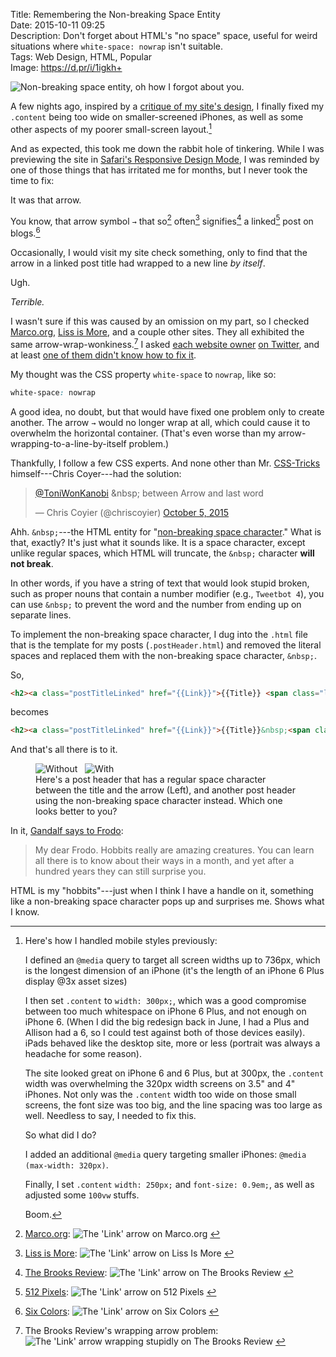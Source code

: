 Title: Remembering the Non-breaking Space Entity  
Date: 2015-10-11 09:25  
Description: Don't forget about HTML's "no space" space, useful for weird situations where `white-space: nowrap` isn't suitable.  
Tags: Web Design, HTML, Popular  
Image: https://d.pr/i/1igkh+  

![Non-breaking space entity, oh how I forgot about you.][1]

A few nights ago, inspired by a [critique of my site's design][2], I finally fixed my `.content` being too wide on smaller-screened iPhones, as well as some other aspects of my poorer small-screen layout.[^1]

And as expected, this took me down the rabbit hole of tinkering. While I was previewing the site in [Safari's Responsive Design Mode][3], I was reminded by one of those things that has irritated me for months, but I never took the time to fix: 

It was that arrow.

You know, that arrow symbol `→` that so[^2] often[^3] signifies[^4] a linked[^5] post on blogs.[^6]

Occasionally, I would visit my site check something, only to find that the arrow in a linked post title had wrapped to a new line *by itself*.

Ugh.

*Terrible.*

I wasn't sure if this was caused by an omission on my part, so I checked [Marco.org][4], [Liss is More][5], and a couple other sites. They all exhibited the same arrow-wrap-wonkiness.[^7] I asked [each website owner][6] [on Twitter][7], and at least [one of them didn't know how to fix it][8].

My thought was the CSS property `white-space` to `nowrap`, like so:

```css
white-space: nowrap
```

A good idea, no doubt, but that would have fixed one problem only to create another. The arrow `→` would no longer wrap at all, which could cause it to overwhelm the horizontal container. (That's even worse than my arrow-wrapping-to-a-line-by-itself problem.)

Thankfully, I follow a few CSS experts. And none other than Mr. [CSS-Tricks][9] himself---Chris Coyer---had the solution:

<blockquote lang="en"><p lang="en" dir="ltr"><a href="https://twitter.com/ToniWonKanobi" title="Me on Twitter">@ToniWonKanobi</a> &amp;nbsp; between Arrow and last word</p>&mdash; Chris Coyier (@chriscoyier) <a href="https://twitter.com/chriscoyier/status/651002224525443072" title="Chris Coyier's reply on Twitter">October 5, 2015</a></blockquote>

Ahh. `&nbsp;`---the HTML entity for "[non-breaking space character][10]." What is that, exactly? It's just what it sounds like. It is a space character, except unlike regular spaces, which HTML will truncate, the `&nbsp;` character **will not break**.

In other words, if you have a string of text that would look stupid broken, such as proper nouns that contain a number modifier (e.g., `Tweetbot 4`), you can use `&nbsp;` to prevent the word and the number from ending up on separate lines.

To implement the non-breaking space character, I dug into the `.html` file that is the template for my posts (`.postHeader.html`) and removed the literal spaces and replaced them with the non-breaking space character, `&nbsp;`.

So,

```html
<h2><a class="postTitleLinked" href="{{Link}}">{{Title}} <span class="linkArrow">&#10142;</span></a></h2>
```

becomes

```html
<h2><a class="postTitleLinked" href="{{Link}}">{{Title}}&nbsp;<span class="linkArrow">&#10142;</span></a></h2>
```

And that's all there is to it.

<figure>
	<img class="twoinline" src="http://d.pr/i/14jkN+" alt="Without &nbsp;" title="Without &nbsp;">
	<img class="twoinline" src="https://d.pr/i/163ur+" alt="With &nbsp;" title="With &nbsp;">
	<figcaption>Here's a post header that has a regular space character between the title and the arrow (Left), and another post header using the non-breaking space character instead. Which one looks better to you?
	</figcaption>
</figure>

In it, [Gandalf says to Frodo][11]:

> My dear Frodo. Hobbits really are amazing creatures. You can learn all there is to know about their ways in a month, and yet after a hundred years they can still surprise you.

HTML is my "hobbits"---just when I think I have a handle on it, something like a non-breaking space character pops up and surprises me. Shows what I know.

[^1]: Here's how I handled mobile styles previously:
	
	I defined an `@media` query to target all screen widths up to 736px, which is the longest dimension of an iPhone (it's the length of an iPhone 6 Plus display @3x asset sizes)
	
	I then set `.content` to `width: 300px;`, which was a good compromise between too much whitespace on iPhone 6 Plus, and not enough on iPhone 6. (When I did the big redesign back in June, I had a Plus and Allison had a 6, so I could test against both of those devices easily). iPads behaved like the desktop site, more or less (portrait was always a headache for some reason).
	
	The site looked great on iPhone 6 and 6 Plus, but at 300px, the `.content` width was overwhelming the 320px width screens on 3.5" and 4" iPhones. Not only was the `.content` width too wide on those small screens, the font size was too big, and the line spacing was too large as well. Needless to say, I needed to fix this.
	
	So what did I do?
	
	I added an additional `@media` query targeting smaller iPhones: `@media (max-width: 320px)`.
	
	Finally, I set `.content` `width: 250px;` and `font-size: 0.9em;`, as well as adjusted some `100vw` stuffs.
	
	Boom.
[^2]: [Marco.org][a]:
![The 'Link' arrow  on Marco.org][b] <!-- {style="max-width: 175px;"} -->
[^3]: [Liss is More][c]:
![The 'Link' arrow  on Liss Is More][d] <!-- {style="max-width: 175px;"} -->
[^4]: [The Brooks Review][e]:
![The 'Link' arrow  on The Brooks Review][f] <!-- {style="max-width: 175px;"} -->
[^5]: [512 Pixels][g]:
![The 'Link' arrow on 512 Pixels][h] <!-- {style="max-width: 175px;"} -->
[^6]: [Six Colors][i]:
![The 'Link' arrow  on Six Colors][j] <!-- {style="max-width: 175px;"} -->
[^7]: The Brooks Review's wrapping arrow problem:
![The 'Link' arrow  wrapping stupidly on The Brooks Review][k] <!-- {style="max-width: 175px;"} -->

[a]: http://marco.org "Marco Arment's blog, Marco.org"
[b]: https://d.pr/i/134ms+ "The 'Link' arrow  on Marco.org"
[c]: http://caseyliss.com "Casey Liss's blog, Liss Is More"
[d]: https://d.pr/i/18VCM+ "The 'Link' arrow  on Liss Is More"
[e]: http://brooksreview.net "Ben Brooks's blog, The Brooks Review"
[f]: https://d.pr/i/iFQM+ "The 'Link' arrow  on The Brooks Review"
[g]: http://512pixels.net "Stephen Hackett's blog, 512 Pixels"
[h]: https://d.pr/i/16hmF+ "The 'Link' arrow on 512 Pixels"
[i]: http://sixcolors.com "Jason Snell's website, Six Colors"
[j]: https://d.pr/i/1a2ML+ "The 'Link' arrow  on Six Colors"
[k]: https://d.pr/i/150Nv+ "The 'Link' arrow  wrapping stupidly on The Brooks Review"

[1]: https://d.pr/i/n4zN+ "Non-breaking space entity, oh how I forgot about you."
[2]: https://twitter.com/MTello1984/status/650875060069249024 "A critique of my site's design"
[3]: https://d.pr/i/197dP+ "Safari Responsive Design Mode"
[4]: http://marco.org "Marco Arment's blog, Marco.org"
[5]: http://www.caseyliss.com "Casey Liss's Blog, Liss Is More"
[6]: https://twitter.com/ToniWonKanobi/status/650916959379320832 "Asking Marco Arment about the link arrows"
[7]: https://twitter.com/ToniWonKanobi/status/650917173292986368 "Asking Casey Liss about the link arrows"
[8]: https://twitter.com/caseyliss/status/650980852348887040 "Casey Liss replying"
[9]: https://css-tricks.com "CSS-Tricks, a great resource for CSS"
[10]: https://en.wikipedia.org/wiki/Non-breaking_space "Wikipedia: The Non-breaking Space Entity"
[11]: http://www.imdb.com/title/tt0120737/quotes?item=qt0445987 "The Lord of the Rings: The Fellowship of the Ring quote"